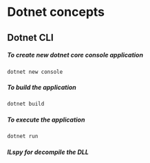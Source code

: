 # Dotnet concepts 

## Dotnet CLI

##### To create new dotnet core console application
```sh
dotnet new console
```

##### To build the application
```sh
dotnet build
```

##### To execute the application
```sh
dotnet run
```

##### ILspy for decompile the DLL